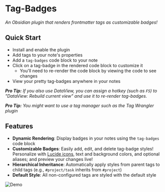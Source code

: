 # Tag-Badges
_An Obsidian plugin that renders frontmatter tags as customizable badges!_

## Quick Start

- Install and enable the plugin
- Add tags to your note's properties
- Add a `tag-badges` code block to your note
- Click on a tag-badge in the rendered code block to customize it
	- You'll need to re-render the code block by viewing the code to see changes
- View your pretty tag-badges anywhere in your notes

_**Pro Tip:** If you also use DataView, you can assign a hotkey (such as `F5`) to "DataView: Rebuild current view" and use it to re-render tag-badges._

_**Pro Tip:** You might want to use a tag manager such as the Tag Wrangler plugin_

## Features

- **Dynamic Rendering**: Display badges in your notes using the `tag-badges` code block
- **Customizable Badges**: Easily add, edit, and delete tag-badge styles! Personalize with [Lucide icons](https://lucide.dev/icons/), text and background colors, and optional aliases; and preview your changes live!
- **Hierarchical Inheritance**: Automatically apply styles from parent tags to child tags (e.g., `#project/task` inherits from `#project`)
- **Default Style**: All non-configured tags are styled with the default style


![Demo](https://github.com/WindfallLabs/tag-badges/blob/main/resources/demo.gif)
